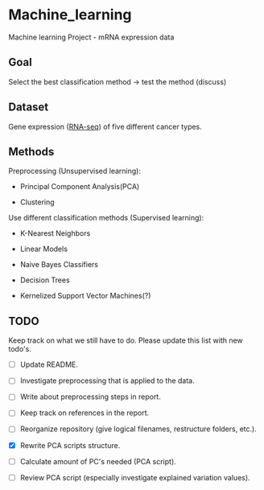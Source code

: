 # Machine_learning
Machine learning Project - mRNA expression data

## Goal
Select the best classification method -> test the method (discuss)

## Dataset
Gene expression ([RNA-seq](https://archive.ics.uci.edu/ml/datasets/gene+expression+cancer+RNA-Seq#)) of five different cancer types.

## Methods
 
Preprocessing (Unsupervised learning):

- Principal Component Analysis(PCA)

- Clustering 

Use different classification methods (Supervised learning):

- K-Nearest Neighbors

- Linear Models

- Naive Bayes Classifiers

- Decision Trees

- Kernelized Support Vector Machines(?)

## TODO
Keep track on what we still have to do. Please update this list with new todo's. 

- [ ] Update README.
- [ ] Investigate preprocessing that is applied to the data.
- [ ] Write about preprocessing steps in report.
- [ ] Keep track on references in the report.
- [ ] Reorganize repository (give logical filenames, restructure folders, etc.).
- [x] Rewrite PCA scripts structure.
- [ ] Calculate amount of PC's needed (PCA script).
- [ ] Review PCA script (especially investigate explained variation values).

